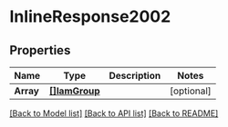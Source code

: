 # InlineResponse2002

## Properties
Name | Type | Description | Notes
------------ | ------------- | ------------- | -------------
**Array** | [**[]IamGroup**](IAMGroup.md) |  | [optional] 

[[Back to Model list]](../README.md#documentation-for-models) [[Back to API list]](../README.md#documentation-for-api-endpoints) [[Back to README]](../README.md)


